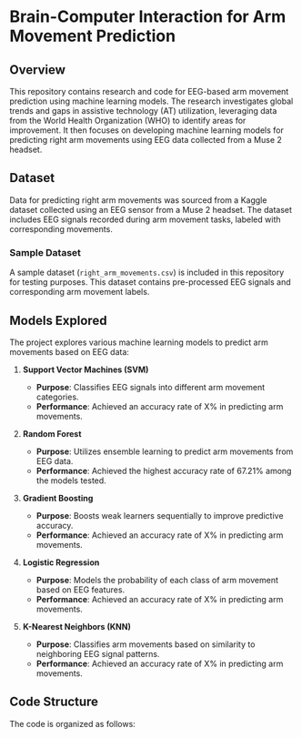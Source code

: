 # Brain-Computer Interaction for Arm Movement Prediction

## Overview

This repository contains research and code for EEG-based arm movement prediction using machine learning models. The research investigates global trends and gaps in assistive technology (AT) utilization, leveraging data from the World Health Organization (WHO) to identify areas for improvement. It then focuses on developing machine learning models for predicting right arm movements using EEG data collected from a Muse 2 headset.

## Dataset

Data for predicting right arm movements was sourced from a Kaggle dataset collected using an EEG sensor from a Muse 2 headset. The dataset includes EEG signals recorded during arm movement tasks, labeled with corresponding movements.

### Sample Dataset

A sample dataset (`right_arm_movements.csv`) is included in this repository for testing purposes. This dataset contains pre-processed EEG signals and corresponding arm movement labels.

## Models Explored

The project explores various machine learning models to predict arm movements based on EEG data:

1. **Support Vector Machines (SVM)**
   - **Purpose**: Classifies EEG signals into different arm movement categories.
   - **Performance**: Achieved an accuracy rate of X% in predicting arm movements.

2. **Random Forest**
   - **Purpose**: Utilizes ensemble learning to predict arm movements from EEG data.
   - **Performance**: Achieved the highest accuracy rate of 67.21% among the models tested.

3. **Gradient Boosting**
   - **Purpose**: Boosts weak learners sequentially to improve predictive accuracy.
   - **Performance**: Achieved an accuracy rate of X% in predicting arm movements.

4. **Logistic Regression**
   - **Purpose**: Models the probability of each class of arm movement based on EEG features.
   - **Performance**: Achieved an accuracy rate of X% in predicting arm movements.

5. **K-Nearest Neighbors (KNN)**
   - **Purpose**: Classifies arm movements based on similarity to neighboring EEG signal patterns.
   - **Performance**: Achieved an accuracy rate of X% in predicting arm movements.

## Code Structure

The code is organized as follows:

